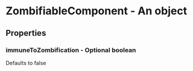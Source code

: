 

# ZombifiableComponent - An object



## Properties



### immuneToZombification - Optional boolean



Defaults to false

